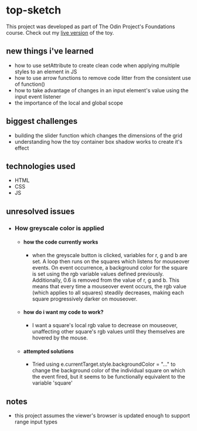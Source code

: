 # top-sketch

This project was developed as part of The Odin Project's Foundations course. Check out my [live version](https://silverwish.github.io/top-sketch/) of the toy.

## new things i've learned

- how to use setAttribute to create clean code when applying multiple styles to an element in JS
- how to use arrow functions to remove code litter from the consistent use of function()
- how to take advantage of changes in an input element's value using the input event listener
- the importance of the local and global scope

## biggest challenges

- building the slider function which changes the dimensions of the grid
- understanding how the toy container box shadow works to create it's effect

## technologies used

- HTML
- CSS
- JS

## unresolved issues

- ### How greyscale color is applied

    -  #### how the code currently works

        - when the greyscale button is clicked, variables for r, g and b are set. A loop then runs on the squares which listens for mouseover events. On event occurrence, a background color for the square is set using the rgb variable values defined previously. Additionally, 0.6 is removed from the value of r, g and b. This means that every time a mouseover event occurs, the rgb value (which applies to all squares) steadily decreases, making each square progressively darker on mouseover.

    - #### how do i want my code to work?

        - I want a square's local rgb value to decrease on mouseover, unaffecting other square's rgb values until they themselves are hovered by the mouse.

    - #### attempted solutions

        - Tried using e.currentTarget.style.backgroundColor = "..." to change the background color of the individual square on which the event fired, but it seems to be functionally equivalent to the variable 'square'

## notes

- this project assumes the viewer's browser is updated enough to support range input types